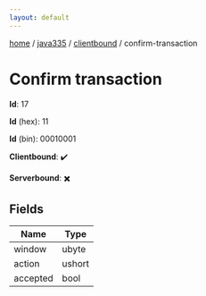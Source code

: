 ```yaml
---
layout: default
---
```


[home](/)  /  [java335](/protocol/java335)  /  [clientbound](/protocol/java335/clientbound)  /  confirm-transaction

# Confirm transaction

**Id**: 17

**Id** (hex): 11

**Id** (bin): 00010001

**Clientbound**: ✔️

**Serverbound**: ✖️

## Fields

Name | Type
---|---
window | ubyte
action | ushort
accepted | bool


